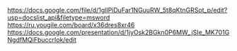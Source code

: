 https://docs.google.com/file/d/1gIlPiDuFar1NGuuRW_5t8qKtnGRSot_p/edit?usp=docslist_api&filetype=msword
https://ru.yougile.com/board/x36dres8xr46
https://docs.google.com/presentation/d/1jyOsk2BGkn0P6MW_jSIe_MK701GNgdfMQiFbuccrIok/edit